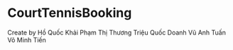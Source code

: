 # CourtTennisBooking
Create by 
      Hồ Quốc Khải
      Phạm Thị Thương
      Triệu Quốc Doanh
      Vũ Anh Tuấn
      Võ Minh Tiến
